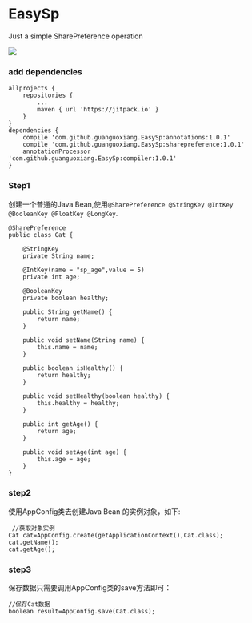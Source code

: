# EasySp
Just a simple SharePreference operation

[![](https://jitpack.io/v/guanguoxiang/EasySp.svg)](https://jitpack.io/#guanguoxiang/EasySp)

### add dependencies 
```
allprojects {
    repositories {
        ...
        maven { url 'https://jitpack.io' }
    }
}
dependencies {
	compile 'com.github.guanguoxiang.EasySp:annotations:1.0.1'
	compile 'com.github.guanguoxiang.EasySp:sharepreference:1.0.1'
	annotationProcessor 'com.github.guanguoxiang.EasySp:compiler:1.0.1'
}
```

### Step1
创建一个普通的Java Bean,使用`@SharePreference @StringKey @IntKey @BooleanKey @FloatKey @LongKey`.
```
@SharePreference
public class Cat {

    @StringKey
    private String name;

    @IntKey(name = "sp_age",value = 5)
    private int age;

    @BooleanKey
    private boolean healthy;

    public String getName() {
        return name;
    }

    public void setName(String name) {
        this.name = name;
    }

    public boolean isHealthy() {
        return healthy;
    }

    public void setHealthy(boolean healthy) {
        this.healthy = healthy;
    }

    public int getAge() {
        return age;
    }

    public void setAge(int age) {
        this.age = age;
    }
}
```

### step2
使用AppConfig类去创建Java Bean 的实例对象，如下:
```
 //获取对象实例
Cat cat=AppConfig.create(getApplicationContext(),Cat.class);
cat.getName();
cat.getAge();
```

### step3
保存数据只需要调用AppConfig类的save方法即可：
```
//保存Cat数据
boolean result=AppConfig.save(Cat.class);
```

